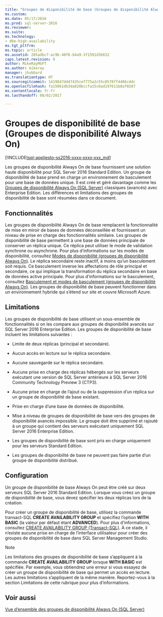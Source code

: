 ```yaml
---
title: "Groupes de disponibilité de base (Groupes de disponibilité Always On) | Microsoft Docs"
ms.custom: 
ms.date: 05/17/2016
ms.prod: sql-server-2016
ms.reviewer: 
ms.suite: 
ms.technology:
- dbe-high-availability
ms.tgt_pltfrm: 
ms.topic: article
ms.assetid: 285adbc7-ac9b-40f6-b4a9-3f1591d3b632
caps.latest.revision: 9
author: MikeRayMSFT
ms.author: mikeray
manager: jhubbard
ms.translationtype: HT
ms.sourcegitcommit: 1419847dd47435cef775a2c55c0578ff4406cddc
ms.openlocfilehash: fa15061db3da820bccfa15c6ad197611b8af0287
ms.contentlocale: fr-fr
ms.lasthandoff: 08/02/2017

---
```

# <a name="basic-availability-groups-always-on-availability-groups"></a>Groupes de disponibilité de base (Groupes de disponibilité Always On)
[!INCLUDE[tsql-appliesto-ss2016-xxxx-xxxx-xxx_md](../../../includes/tsql-appliesto-ss2016-xxxx-xxxx-xxx-md.md)]

  Les groupes de disponibilité Always On de base fournissent une solution haute disponibilité pour SQL Server 2016 Standard Edition. Un groupe de disponibilité de base prend en charge un environnement de basculement pour une base de données unique. Il est créé et géré davantage comme les [Groupes de disponibilité Always On &#40;SQL Server&#41;](../../../database-engine/availability-groups/windows/always-on-availability-groups-sql-server.md) classiques (avancés) avec Enterprise Edition. Les différences et limitations des groupes de disponibilité de base sont résumées dans ce document.  
  
## <a name="features"></a>Fonctionnalités  
 Les groupes de disponibilité Always On de base remplacent la fonctionnalité de mise en miroir de bases de données déconseillée et fournissent un niveau de prise en charge des fonctionnalités similaire. Les groupes de disponibilité de base permettent à une base de données principale de conserver un réplica unique. Ce réplica peut utiliser le mode de validation synchrone ou asynchrone. Pour plus d’informations sur les modes de disponibilité, consultez [Modes de disponibilité &#40;groupes de disponibilité Always On&#41;](../../../database-engine/availability-groups/windows/availability-modes-always-on-availability-groups.md). Le réplica secondaire reste inactif, à moins qu’un basculement soit requis. Ce basculement inverse les affectations de rôle principal et secondaire, ce qui implique la transformation du réplica secondaire en base de données active principale. Pour plus d’informations sur le basculement, consultez [Basculement et modes de basculement &#40;groupes de disponibilité Always On&#41;](../../../database-engine/availability-groups/windows/failover-and-failover-modes-always-on-availability-groups.md). Les groupes de disponibilité de base peuvent fonctionner dans un environnement hybride qui s’étend sur site et couvre Microsoft Azure.  
  
## <a name="limitations"></a>Limitations  
 Les groupes de disponibilité de base utilisent un sous-ensemble de fonctionnalités si on les compare aux groupes de disponibilité avancés sur SQL Server 2016 Enterprise Edition. Les groupes de disponibilité de base incluent les limitations suivantes :  
  
-   Limite de deux réplicas (principal et secondaire).  
  
-   Aucun accès en lecture sur le réplica secondaire.  
  
-   Aucune sauvegarde sur le réplica secondaire.  
  
-   Aucune prise en charge des réplicas hébergés sur les serveurs exécutant une version de SQL Server antérieure à SQL Server 2016 Community Technology Preview 3 (CTP3).  
  
-   Aucune prise en charge de l’ajout ou de la suppression d’un réplica sur un groupe de disponibilité de base existant.  
  
-   Prise en charge d’une base de données de disponibilité.  
  
-   Mise à niveau de groupes de disponibilité de base vers des groupes de disponibilité avancés impossible. Le groupe doit être supprimé et rajouté à un groupe qui contient des serveurs exécutant uniquement SQL Server 2016 Enterprise Edition.  
  
-   Les groupes de disponibilité de base sont pris en charge uniquement pour les serveurs Standard Edition. 

-   Les groupes de disponibilité de base ne peuvent pas faire partie d’un groupe de disponibilité distribué. 
  
## <a name="configuration"></a>Configuration  
 Un groupe de disponibilité de base Always On peut être créé sur deux serveurs SQL Server 2016 Standard Edition. Lorsque vous créez un groupe de disponibilité de base, vous devez spécifier les deux réplicas lors de la création.  
  
 Pour créer un groupe de disponibilité de base, utilisez la commande transact-SQL **CREATE AVAILABILITY GROUP** et spécifiez l’option **WITH BASIC** (la valeur par défaut étant **ADVANCED**). Pour plus d’informations, consultez [CREATE AVAILABILITY GROUP &#40;Transact-SQL&#41;](../../../t-sql/statements/create-availability-group-transact-sql.md). À ce stade, il n’existe aucune prise en charge de l’interface utilisateur pour créer des groupes de disponibilité de base dans SQL Server Management Studio.  
  
> [!NOTE]  
>  Les limitations des groupes de disponibilité de base s’appliquent à la commande **CREATE AVAILABILITY GROUP** lorsque **WITH BASIC** est spécifiée. Par exemple, vous obtiendrez une erreur si vous essayez de créer un groupe de disponibilité de base qui permet un accès en lecture. Les autres limitations s’appliquent de la même manière. Reportez-vous à la section Limitations de cette rubrique pour plus d’informations.  
  
## <a name="see-also"></a>Voir aussi  
 [Vue d’ensemble des groupes de disponibilité Always On &#40;SQL Server&#41;](../../../database-engine/availability-groups/windows/overview-of-always-on-availability-groups-sql-server.md)  
  
  

